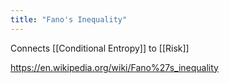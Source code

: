 ```yaml
---
title: "Fano's Inequality"
---
```


Connects [[Conditional Entropy]] to [[Risk]]

https://en.wikipedia.org/wiki/Fano%27s_inequality